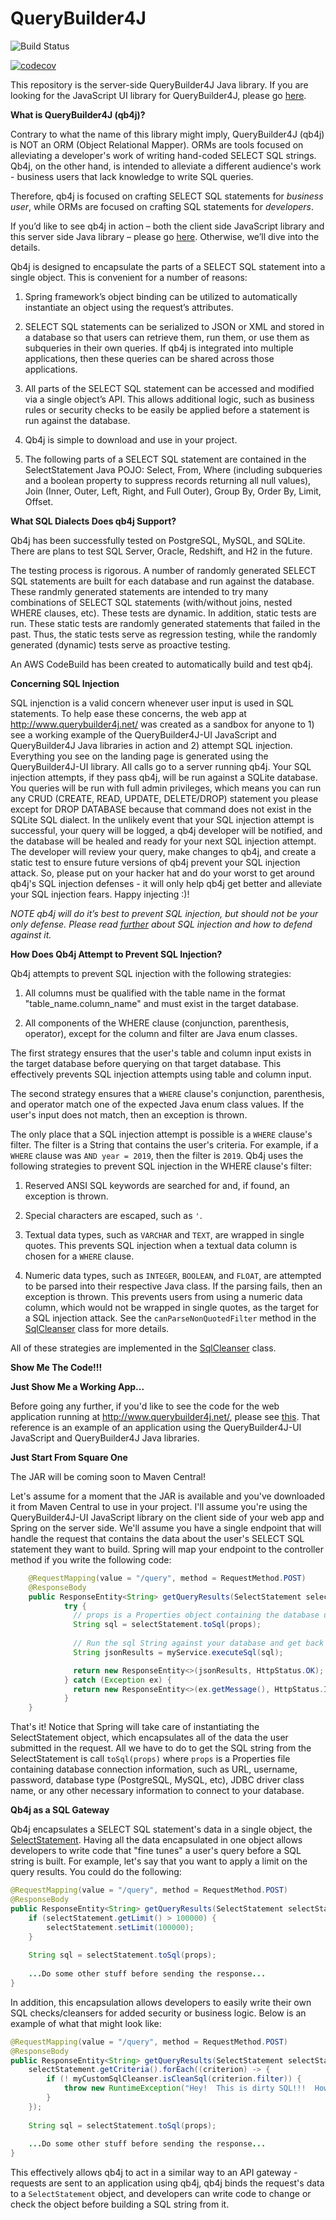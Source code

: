 # QueryBuilder4J
![Build Status](https://codebuild.us-east-1.amazonaws.com/badges?uuid=eyJlbmNyeXB0ZWREYXRhIjoiYWNYVXdQWWlCWmMvWmVOL2tnTXhTZ0dEd3RvQTl5QzBaalJRYXBVMnBQdm5YY0d5RmFzR3dUajBMRlNBVGtrMVVDeG1WVWVzeVZIYytVVjlnblhQblpNPSIsIml2UGFyYW1ldGVyU3BlYyI6IkdJcGdGNTVOVHB3U0l1K3giLCJtYXRlcmlhbFNldFNlcmlhbCI6MX0%3D&branch=master)

[![codecov](https://codecov.io/gh/jones-chris/QueryBuilder4J/branch/master/graph/badge.svg)](https://codecov.io/gh/jones-chris/QueryBuilder4J)

This repository is the server-side QueryBuilder4J Java library.  If you are looking for the JavaScript UI library for QueryBuilder4J, please go [here](https://github.com/jones-chris/QueryBuilder4J-UI).  

**What is QueryBuilder4J (qb4j)?**

Contrary to what the name of this library might imply, QueryBuilder4J (qb4j) is NOT an ORM (Object Relational Mapper).  ORMs are tools focused on alleviating a developer's work of writing hand-coded SELECT SQL strings.  Qb4j, on the other hand, is intended to alleviate a different audience's work - business users that lack knowledge to write SQL queries.  

Therefore, qb4j is focused on crafting SELECT SQL statements for *business user*, while ORMs are focused on crafting SQL statements for *developers*.

If you’d like to see qb4j in action – both the client side JavaScript library and this server side Java library – please go [here]( http://www.querybuilder4j.net/).  Otherwise, we’ll dive into the details.

Qb4j is designed to encapsulate the parts of a SELECT SQL statement into a single object.  This is convenient for a number of reasons:

1)	Spring framework’s object binding can be utilized to automatically instantiate an object using the request’s attributes.

2)	SELECT SQL statements can be serialized to JSON or XML and stored in a database so that users can retrieve them, run them, or use them as subqueries in their own queries.  If qb4j is integrated into multiple applications, then these queries can be shared across those applications.

3)	All parts of the SELECT SQL statement can be accessed and modified via a single object’s API.  This allows additional logic, such as business rules or security checks to be easily be applied before a statement is run against the database. 

4)	Qb4j is simple to download and use in your project.

5)	The following parts of a SELECT SQL statement are contained in the SelectStatement Java POJO:  Select, From, Where (including subqueries and a boolean property to suppress records returning all null values), Join (Inner, Outer, Left, Right, and Full Outer), Group By, Order By, Limit, Offset. 

**What SQL Dialects Does qb4j Support?**

Qb4j has been successfully tested on PostgreSQL, MySQL, and SQLite.  There are plans to test SQL Server, Oracle, Redshift, and H2 in the future.  

The testing process is rigorous.  A number of randomly generated SELECT SQL statements are built for each database and run against the database.  These randmly generated statements are intended to try many combinations of SELECT SQL statements (with/without joins, nested WHERE clauses, etc).  These tests are dynamic.  In addition, static tests are run.  These static tests are randomly generated statements that failed in the past.  Thus, the static tests serve as regression testing, while the randomly generated (dynamic) tests serve as proactive testing.  

An AWS CodeBuild has been created to automatically build and test qb4j.  

**Concerning SQL Injection**

SQL injenction is a valid concern whenever user input is used in SQL statements.   To help ease these concerns, the web app at  http://www.querybuilder4j.net/ was created as a sandbox for anyone to 1) see a working example of the QueryBuilder4J-UI JavaScript and QueryBuilder4J Java libraries in action and 2) attempt SQL injection.  Everything you see on the landing page is generated using the QueryBuilder4J-UI library.  All calls go to a server running qb4j.  Your SQL injection attempts, if they pass qb4j, will be run against a SQLite database.  You queries will be run with full admin privileges, which means you can run any CRUD (CREATE, READ, UPDATE, DELETE/DROP) statement you please except for DROP DATABASE because that command does not exist in the SQLite SQL dialect.  In the unlikely event that your SQL injection attempt is successful, your query will be logged, a qb4j developer will be notified, and the database will be healed and ready for your next SQL injection attempt.  The developer will review your query, make changes to qb4j, and create a static test to ensure future versions of qb4j prevent your SQL injection attack.  So, please put on your hacker hat and do your worst to get around qb4j's SQL injection defenses - it will only help qb4j get better and alleviate your SQL injection fears.  Happy injecting :)!  

*NOTE  qb4j will do it’s best to prevent SQL injection, but should not be your only defense.  Please read [further](https://www.owasp.org/index.php/SQL_Injection) about SQL injection and how to defend against it.*

**How Does Qb4j Attempt to Prevent SQL Injection?**

Qb4j attempts to prevent SQL injection with the following strategies:

1) All columns must be qualified with the table name in the format "table_name.column_name" and must exist in the target database.

2) All components of the WHERE clause (conjunction, parenthesis, operator), except for the column and filter are Java enum classes.

The first strategy ensures that the user's table and column input exists in the target database before querying on that target database.  This effectively prevents SQL injection attempts using table and column input. 

The second strategy ensures that a ```WHERE``` clause's conjunction, parenthesis, and operator match one of the expected Java enum class values.  If the user's input does not match, then an exception is thrown.

The only place that a SQL injection attempt is possible is a ```WHERE``` clause's filter.  The filter is a String that contains the user's criteria.  For example, if a ```WHERE``` clause was ```AND year = 2019```, then the filter is ```2019```.  Qb4j uses the following strategies to prevent SQL injection in the WHERE clause's filter:

1) Reserved ANSI SQL keywords are searched for and, if found, an exception is thrown.

2) Special characters are escaped, such as ```'```.

3) Textual data types, such as ```VARCHAR``` and ```TEXT```, are wrapped in single quotes.  This prevents SQL injection when a textual data column is chosen for a ```WHERE``` clause.

4) Numeric data types, such as ```INTEGER```, ```BOOLEAN```, and ```FLOAT```, are attempted to be parsed into their respective Java class.  If the parsing fails, then an exception is thrown.  This prevents users from using a numeric data column, which would not be wrapped in single quotes, as the target for a SQL injection attack.  See the ```canParseNonQuotedFilter``` method in the [SqlCleanser](https://github.com/jones-chris/QueryBuilder4J/blob/master/src/main/java/com/querybuilder4j/sqlbuilders/SqlCleanser.java) class for more details.

All of these strategies are implemented in the [SqlCleanser](https://github.com/jones-chris/QueryBuilder4J/blob/master/src/main/java/com/querybuilder4j/sqlbuilders/SqlCleanser.java) class.

**Show Me The Code!!!**

**Just Show Me a Working App...**

Before going any further, if you'd like to see the code for the web application running at http://www.querybuilder4j.net/, please see [this](https://github.com/jones-chris/QueryBuilder4JMVC).  That reference is an example of an application using the QueryBuilder4J-UI JavaScript and QueryBuilder4J Java libraries.  

**Just Start From Square One**

The JAR will be coming soon to Maven Central!

Let's assume for a moment that the JAR is available and you've downloaded it from Maven Central to use in your project.  I'll assume you're using the QueryBuilder4J-UI JavaScript library on the client side of your web app and Spring on the server side.  We'll assume you have a single endpoint that will handle the request that contains the data about the user's SELECT SQL statement they want to build.  Spring will map your endpoint to the controller method if you write the following code:

```Java
    @RequestMapping(value = "/query", method = RequestMethod.POST)
    @ResponseBody
    public ResponseEntity<String> getQueryResults(SelectStatement selectStatement) {
            try {
              // props is a Properties object containing the database url, username, etc that the generated SQL should be executed against.
              String sql = selectStatement.toSql(props); 
              
              // Run the sql String against your database and get back a JSON string containing the query results.
              String jsonResults = myService.executeSql(sql);

              return new ResponseEntity<>(jsonResults, HttpStatus.OK);
            } catch (Exception ex) {
              return new ResponseEntity<>(ex.getMessage(), HttpStatus.INTERNAL_SERVER_ERROR);
            }
    }
```

That's it!  Notice that Spring will take care of instantiating the SelectStatement object, which encapsulates all of the data the user submitted in the request.  All we have to do to get the SQL string from the SelectStatement is call ```toSql(props)``` where ```props``` is a Properties file containing database connection information, such as URL, username, password, database type (PostgreSQL, MySQL, etc), JDBC driver class name, or any other necessary information to connect to your database.

**Qb4j as a SQL Gateway**

Qb4j encapsulates a SELECT SQL statement's data in a single object, the [SelectStatement](https://github.com/jones-chris/QueryBuilder4J/blob/master/src/main/java/com/querybuilder4j/sqlbuilders/statements/SelectStatement.java).  Having all the data encapsulated in one object allows developers to write code that "fine tunes" a user's query before a SQL string is built.  For example, let's say that you want to apply a limit on the query results.  You could do the following:

```Java
@RequestMapping(value = "/query", method = RequestMethod.POST)
@ResponseBody
public ResponseEntity<String> getQueryResults(SelectStatement selectStatement) {
    if (selectStatement.getLimit() > 100000) {
        selectStatement.setLimit(100000);
    }
    
    String sql = selectStatement.toSql(props);
    
    ...Do some other stuff before sending the response...
}
```

In addition, this encapsulation allows developers to easily write their own SQL checks/cleansers for added security or business logic.  Below is an example of what that might look like:

```Java
@RequestMapping(value = "/query", method = RequestMethod.POST)
@ResponseBody
public ResponseEntity<String> getQueryResults(SelectStatement selectStatement) {
    selectStatement.getCriteria().forEach((criterion) -> {
        if (! myCustomSqlCleanser.isCleanSql(criterion.filter)) {
            throw new RuntimeException("Hey!  This is dirty SQL!!!  How dare you!!!");
        }
    });
    
    String sql = selectStatement.toSql(props);
    
    ...Do some other stuff before sending the response...
}
```

This effectively allows qb4j to act in a similar way to an API gateway - requests are sent to an application using qb4j, qb4j binds the request's data to a ```SelectStatement``` object, and developers can write code to change or check the object before building a SQL string from it.
